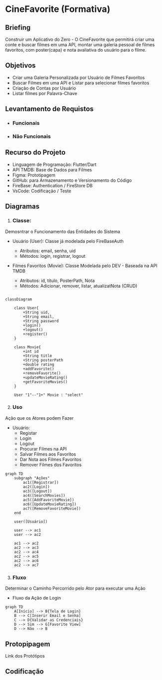 # CineFavorite (Formativa)

## Briefing
Construir um Aplicativo do Zero - O CineFavorite que permitirá criar uma conte e buscar filmes em uma API, montar uma galeria pessoal de filmes favoritos, com poster(capa) e nota avaliativa do usuário para o filme.

## Objetivos
- Criar uma Galeria Personalizada por Usuário de Filmes Favoritos
- Buscar Filmes em uma API e Listar para selecionar filmes favoritos
- Criação de Contas por Usuário
- Listar filmes por Palavra-Chave

## Levantamento de Requistos
- ### Funcionais
- ### Não Funcionais

## Recurso do Projeto
- Linguagem de Programação: Flutter/Dart
- API TMDB: Base de Dados para Filmes
- Figma: Prototipagem
- GitHub: para Armazenamento e Versionamento do Código
- FireBase: Authentication / FireStore DB
- VsCode: Codificação / Teste

## Diagramas
1. ### Classe: 
Demosntrar o Funcionamento das Entidades do Sistema
- Usuário (User): Classe já modelada pelo FireBaseAuth
    - Atributos: email, senha, uid
    - Métodos: login, registrar, logout

- Filmes Favoritos (Movie): Classe Modelada pelo DEV - Baseada na API TMDB
    - Atributos: id, título, PosterPath, Nota
    - Métodos: Adicionar, remover, listar, atualizatNota (CRUD)

```mermaid

classDiagram

    class User{
        +String uid,
        +String email,
        +String password
        +login()
        +logout()
        +register()
    }

    class Movie{
        +int id
        +String title
        +String posterPath
        +double rating
        +addFavorite()
        +removeFavorite()
        +updateMovieRating()
        +getFavoriteMovies()
    }

    User "1"--"1+" Movie : "select"

```

2. ### Uso
Ação que os Atores podem Fazer
- Usuário:
    - Registar
    - Login
    - Logout
    - Procurar Filmes na API
    - Salvar Filmes aos Favoritos
    - Dar Nota aos Filmes Favoritos
    - Remover Filmes dos Favoritos

```mermaid
graph TD
    subgraph "Ações"
        ac1([Registrar])
        ac2([Login])
        ac3([Logout])
        ac4([SearchMovies])
        ac5([AddFavoriteMovie])
        ac6([UpdateMovieRating])
        ac7([RemoveFavoriteMovie])
    end

    user([Usuário])

    user --> ac1
    user --> ac2

    ac1 --> ac2
    ac2 --> ac3
    ac2 --> ac4
    ac2 --> ac5
    ac2 --> ac6
    ac2 --> ac7

```

3. ### Fluxo
Determinar o Caminho Percorrido pelo Ator para executar uma Ação

- Fluxo da Ação de Login

```mermaid
graph TD
    A[Início] --> B{Tela de Login}
    B --> C[Inserir Email e Senha]
    C --> D{Validar as Credenciais}
    D --> Sim --> G[Favorite View]
    D --> Não --> B

```

## Protopipagem

Link dos Protótipos

## Codificação

